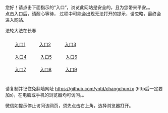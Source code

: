 您好！请点击下面指示的“入口”，浏览此网站是安全的，且为您带来平安。。 <br/>
点击入口后，请耐心等待， 过程中可能会出现无法打开的提示，请忽略，最终会进入网站. </br>

法轮大法在长春<br/>
<div style="padding:10px"><a style="margin:20px" target="_blank" href="https://d3bhxmg8gi1udg.cloudfront.net/2Qpsp?acmbdx" id="ccLink1" rel="nofollow">入口1</a> <a target="_blank" style="margin:20px" href="https://d2650qyaw0dqfq.cloudfront.net/2Qpsp?wlivfotp" id="ccLink2" rel="nofollow">入口2</a> <a style="margin:20px" target="_blank" href="https://d2ot1gippm6byj.cloudfront.net/2Qpsp?mgszysz" id="ccLink3" rel="nofollow">入口3</a></div>

<div style="padding:10px" ><a style="margin:20px" target="_blank" href="https://d3bhxmg8gi1udg.cloudfront.net/2Qpsp?acmbdx" id="ccLink4" rel="nofollow">入口4</a> <a style="margin:20px" href="https://d2650qyaw0dqfq.cloudfront.net/2Qpsp?wlivfotp" target="_blank" id="ccLink5" rel="nofollow">入口5</a> <a style="margin:20px" href="https://d2ot1gippm6byj.cloudfront.net/2Qpsp?mgszysz" target="_blank" id="ccLink6" rel="nofollow">入口6</a></div>

<div style="padding:10px"><a style="margin:20px" target="_blank" href="https://d3bhxmg8gi1udg.cloudfront.net/2Qpsp?acmbdx" id="ccLink7" rel="nofollow">入口7</a> <a style="margin:20px" href="https://d2650qyaw0dqfq.cloudfront.net/2Qpsp?wlivfotp" target="_blank" id="ccLink8" rel="nofollow">入口8</a> <a style="margin:20px" target="_blank" href="https://d2ot1gippm6byj.cloudfront.net/2Qpsp?mgszysz" id="ccLink9" rel="nofollow">入口9</a></div>

<br/>



请复制并记住免翻墙网址 https://github.com/yntd/changchunzx (http后一定要加s)，在电脑或手机的浏览器均可访问。。<br/>

微信如提示停止访问该网页，须先点击右上角，选择浏览器打开。
